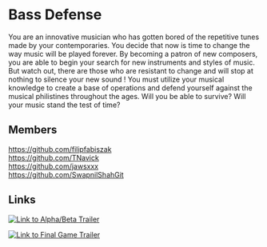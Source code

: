 # Bass Defense

You are an innovative musician who has gotten bored of the repetitive tunes made by your contemporaries.  You decide that now is time to change the way music will be played forever. By becoming a patron of new composers, you are able to begin your search for new instruments and styles of music. But watch out, there are those who are resistant to change and will stop at nothing to silence your new sound ! You must utilize your musical knowledge to create a base of operations and defend yourself against the musical philistines throughout the ages. Will you be able to survive? Will your music stand the test of time?

## Members <br />
https://github.com/filipfabiszak <br />
https://github.com/TNavick <br />
https://github.com/jawsxxx <br />
https://github.com/SwapnilShahGit <br />

## Links <br />

[![Link to Alpha/Beta Trailer](https://img.youtube.com/vi/mL_yEtKeKn0/0.jpg)](https://www.youtube.com/watch?v=mL_yEtKeKn0)

[![Link to Final Game Trailer](https://img.youtube.com/vi/Ti2v3vYL8pU/0.jpg)](https://www.youtube.com/watch?v=Ti2v3vYL8pU)
